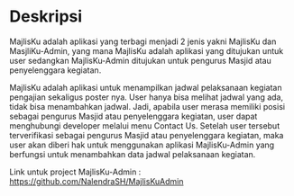 # Deskripsi

MajlisKu adalah aplikasi yang terbagi menjadi 2 jenis yakni MajlisKu dan MasjliKu-Admin, yang mana MajlisKu adalah aplikasi yang ditujukan untuk user sedangkan MajlisKu-Admin ditujukan untuk pengurus Masjid atau penyelenggara kegiatan. 

MajlisKu adalah aplikasi untuk menampilkan jadwal pelaksanaan kegiatan pengajian sekaligus poster nya. User hanya bisa melihat jadwal yang ada, tidak bisa menambahkan jadwal. Jadi, apabila user merasa memiliki posisi sebagai pengurus Masjid atau penyelenggara kegiatan, user dapat menghubungi developer melalui menu Contact Us. Setelah user tersebut terverifikasi sebagai pengurus Masjid atau penyelenggara kegiatan, maka user akan diberi hak untuk menggunakan aplikasi MajlisKu-Admin yang berfungsi untuk menambahkan data jadwal pelaksanaan kegiatan.

Link untuk project MajlisKu-Admin : https://github.com/NalendraSH/MajlisKuAdmin
